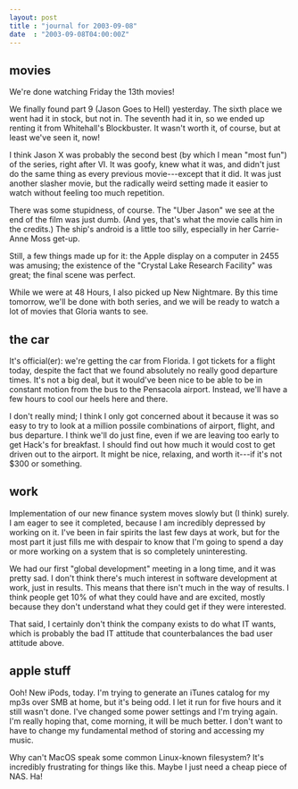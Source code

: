 ```yaml
---
layout: post
title : "journal for 2003-09-08"
date  : "2003-09-08T04:00:00Z"
---
```



## movies

We're done watching Friday the 13th movies!

We finally found part 9 (Jason Goes to Hell) yesterday.  The sixth place we went had it in stock, but not in.  The seventh had it in, so we ended up renting it from Whitehall's Blockbuster.  It wasn't worth it, of course, but at least we've seen it, now!

I think Jason X was probably the second best (by which I mean "most fun") of the series, right after VI.  It was goofy, knew what it was, and didn't just do the same thing as every previous movie---except that it did.  It was just another slasher movie, but the radically weird setting made it easier to watch without feeling too much repetition.

There was some stupidness, of course.  The "Uber Jason" we see at the end of the film was just dumb.  (And yes, that's what the movie calls him in the credits.)  The ship's android is a little too silly, especially in her Carrie-Anne Moss get-up.

Still, a few things made up for it: the Apple display on a computer in 2455 was amusing; the existence of the "Crystal Lake Research Facility" was great; the final scene was perfect. 

While we were at 48 Hours, I also picked up New Nightmare.  By this time tomorrow, we'll be done with both series, and we will be ready to watch a lot of movies that Gloria wants to see.

## the car

It's official(er): we're getting the car from Florida.  I got tickets for a flight today, despite the fact that we found absolutely no really good departure times.  It's not a big deal, but it would've been nice to be able to be in constant motion from the bus to the Pensacola airport.  Instead, we'll have a few hours to cool our heels here and there.

I don't really mind; I think I only got concerned about it because it was so easy to try to look at a million possile combinations of airport, flight, and bus departure.  I think we'll do just fine, even if we are leaving too early to get Hack's for breakfast.  I should find out how much it would cost to get driven out to the airport.  It might be nice, relaxing, and worth it---if it's not $300 or something.

## work

Implementation of our new finance system moves slowly but (I think) surely.  I am eager to see it completed, because I am incredibly depressed by working on it.  I've been in fair spirits the last few days at work, but for the most part it just fills me with despair to know that I'm going to spend a day or more working on a system that is so completely uninteresting.

We had our first "global development" meeting in a long time, and it was pretty sad.  I don't think there's much interest in software development at work, just in results.  This means that there isn't much in the way of results.  I think people get 10% of what they could have and are excited, mostly because they don't understand what they could get if they were interested.

That said, I certainly don't think the company exists to do what IT wants, which is probably the bad IT attitude that counterbalances the bad user attitude above.

## apple stuff

Ooh!  New iPods, today.  I'm trying to generate an iTunes catalog for my mp3s over SMB at home, but it's being odd.  I let it run for five hours and it still wasn't done.  I've changed some power settings and I'm trying again.  I'm really hoping that, come morning, it will be much better.  I don't want to have to change my fundamental method of storing and accessing my music.

Why can't MacOS speak some common Linux-known filesystem?  It's incredibly frustrating for things like this.  Maybe I just need a cheap piece of NAS.  Ha!

